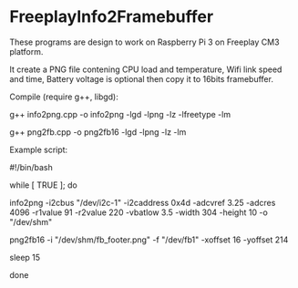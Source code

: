 # FreeplayInfo2Framebuffer

These programs are design to work on Raspberry Pi 3 on Freeplay CM3 platform.


It create a PNG file contening CPU load and temperature, Wifi link speed and time, Battery voltage is optional then copy it to 16bits framebuffer.


Compile (require g++, libgd):

g++ info2png.cpp -o info2png -lgd -lpng -lz -lfreetype -lm

g++ png2fb.cpp -o png2fb16 -lgd -lpng -lz -lm


Example script:

#!/bin/bash 

while [ TRUE ]; do

info2png -i2cbus "/dev/i2c-1" -i2caddress 0x4d -adcvref 3.25 -adcres 4096 -r1value 91 -r2value 220 -vbatlow 3.5 -width 304 -height 10 -o "/dev/shm"

png2fb16 -i "/dev/shm/fb_footer.png" -f "/dev/fb1" -xoffset 16 -yoffset 214

sleep 15

done



